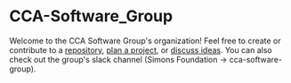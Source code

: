# CCA-Software_Group

Welcome to the CCA Software Group's organization! Feel free to create or contribute to a [repository](https://github.com/orgs/CCA-Software-Group/repositories), [plan a project](https://github.com/orgs/CCA-Software-Group/projects), or [discuss ideas](https://github.com/orgs/CCA-Software-Group/discussions). You can also check out the group's slack channel (Simons Foundation -> cca-software-group). 
